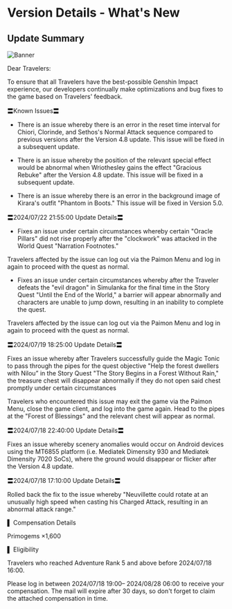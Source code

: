 # Version Details - What's New 
## Update Summary
![Banner](https://sdk.hoyoverse.com/upload/announcement/2020/11/11/0c4d0c742dde8334be30352fa3f5fb5b_4067277611421326976.jpg)

Dear Travelers:

To ensure that all Travelers have the best-possible Genshin Impact experience, our developers continually make optimizations and bug fixes to the game based on Travelers' feedback.

〓Known Issues〓

- There is an issue whereby there is an error in the reset time interval for Chiori, Clorinde, and Sethos's Normal Attack sequence compared to previous versions after the Version 4.8 update. This issue will be fixed in a subsequent update.

- There is an issue whereby the position of the relevant special effect would be abnormal when Wriothesley gains the effect "Gracious Rebuke" after the Version 4.8 update. This issue will be fixed in a subsequent update.

- There is an issue whereby there is an error in the background image of Kirara's outfit "Phantom in Boots." This issue will be fixed in Version 5.0.

〓<t class="t_gl" contenteditable="false">2024/07/22 21:55:00</t> Update Details〓

- Fixes an issue under certain circumstances whereby certain "Oracle Pillars" did not rise properly after the "clockwork" was attacked in the World Quest "Narration Footnotes."

Travelers affected by the issue can log out via the Paimon Menu and log in again to proceed with the quest as normal.

- Fixes an issue under certain circumstances whereby after the Traveler defeats the "evil dragon" in Simulanka for the final time in the Story Quest "Until the End of the World," a barrier will appear abnormally and characters are unable to jump down, resulting in an inability to complete the quest.

Travelers affected by the issue can log out via the Paimon Menu and log in again to proceed with the quest as normal.

〓<t class="t_gl" contenteditable="false">2024/07/19 18:25:00</t> Update Details〓

Fixes an issue whereby after Travelers successfully guide the Magic Tonic to pass through the pipes for the quest objective "Help the forest dwellers with Nilou” in the Story Quest "The Story Begins in a Forest Without Rain," the treasure chest will disappear abnormally if they do not open said chest promptly under certain circumstances

Travelers who encountered this issue may exit the game via the Paimon Menu, close the game client, and log into the game again. Head to the pipes at the "Forest of Blessings" and the relevant chest will appear as normal.

〓<t class="t_gl" contenteditable="false">2024/07/18 22:40:00</t> Update Details〓

Fixes an issue whereby scenery anomalies would occur on Android devices using the MT6855 platform (i.e. Mediatek Dimensity 930 and Mediatek Dimensity 7020 SoCs), where the ground would disappear or flicker after the Version 4.8 update.

〓<t class="t_gl" contenteditable="false">2024/07/18 17:10:00</t> Update Details〓

Rolled back the fix to the issue whereby "Neuvillette could rotate at an unusually high speed when casting his Charged Attack, resulting in an abnormal attack range."

▌ Compensation Details

Primogems ×1,600

▌ Eligibility

Travelers who reached Adventure Rank 5 and above before <t class="t_gl" contenteditable="false">2024/07/18 16:00</t>.

Please log in between <t class="t_gl" contenteditable="false">2024/07/18 19:00</t>– <t class="t_gl" contenteditable="false">2024/08/28 06:00</t> to receive your compensation. The mail will expire after 30 days, so don't forget to claim the attached compensation in time.
